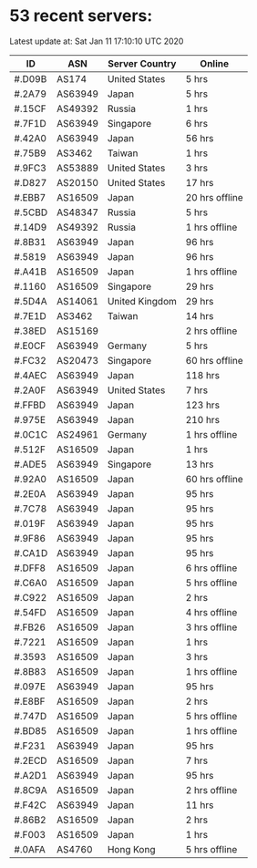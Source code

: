# 53 recent servers:

Latest update at: Sat Jan 11 17:10:10 UTC 2020

| ID | ASN | Server Country | Online |
| -- | --- | -------------- | ------ |
| #.D09B | AS174 | United States | 5 hrs |
| #.2A79 | AS63949 | Japan | 5 hrs |
| #.15CF | AS49392 | Russia | 1 hrs |
| #.7F1D | AS63949 | Singapore | 6 hrs |
| #.42A0 | AS63949 | Japan | 56 hrs |
| #.75B9 | AS3462 | Taiwan | 1 hrs |
| #.9FC3 | AS53889 | United States | 3 hrs |
| #.D827 | AS20150 | United States | 17 hrs |
| #.EBB7 | AS16509 | Japan | 20 hrs offline |
| #.5CBD | AS48347 | Russia | 5 hrs |
| #.14D9 | AS49392 | Russia | 1 hrs offline |
| #.8B31 | AS63949 | Japan | 96 hrs |
| #.5819 | AS63949 | Japan | 96 hrs |
| #.A41B | AS16509 | Japan | 1 hrs offline |
| #.1160 | AS16509 | Singapore | 29 hrs |
| #.5D4A | AS14061 | United Kingdom | 29 hrs |
| #.7E1D | AS3462 | Taiwan | 14 hrs |
| #.38ED | AS15169 |  | 2 hrs offline |
| #.E0CF | AS63949 | Germany | 5 hrs |
| #.FC32 | AS20473 | Singapore | 60 hrs offline |
| #.4AEC | AS63949 | Japan | 118 hrs |
| #.2A0F | AS63949 | United States | 7 hrs |
| #.FFBD | AS63949 | Japan | 123 hrs |
| #.975E | AS63949 | Japan | 210 hrs |
| #.0C1C | AS24961 | Germany | 1 hrs offline |
| #.512F | AS16509 | Japan | 1 hrs |
| #.ADE5 | AS63949 | Singapore | 13 hrs |
| #.92A0 | AS16509 | Japan | 60 hrs offline |
| #.2E0A | AS63949 | Japan | 95 hrs |
| #.7C78 | AS63949 | Japan | 95 hrs |
| #.019F | AS63949 | Japan | 95 hrs |
| #.9F86 | AS63949 | Japan | 95 hrs |
| #.CA1D | AS63949 | Japan | 95 hrs |
| #.DFF8 | AS16509 | Japan | 6 hrs offline |
| #.C6A0 | AS16509 | Japan | 5 hrs offline |
| #.C922 | AS16509 | Japan | 2 hrs |
| #.54FD | AS16509 | Japan | 4 hrs offline |
| #.FB26 | AS16509 | Japan | 3 hrs offline |
| #.7221 | AS16509 | Japan | 1 hrs |
| #.3593 | AS16509 | Japan | 3 hrs |
| #.8B83 | AS16509 | Japan | 1 hrs offline |
| #.097E | AS63949 | Japan | 95 hrs |
| #.E8BF | AS16509 | Japan | 2 hrs |
| #.747D | AS16509 | Japan | 5 hrs offline |
| #.BD85 | AS16509 | Japan | 1 hrs offline |
| #.F231 | AS63949 | Japan | 95 hrs |
| #.2ECD | AS16509 | Japan | 7 hrs |
| #.A2D1 | AS63949 | Japan | 95 hrs |
| #.8C9A | AS16509 | Japan | 2 hrs offline |
| #.F42C | AS63949 | Japan | 11 hrs |
| #.86B2 | AS16509 | Japan | 2 hrs |
| #.F003 | AS16509 | Japan | 1 hrs |
| #.0AFA | AS4760 | Hong Kong | 5 hrs offline |

